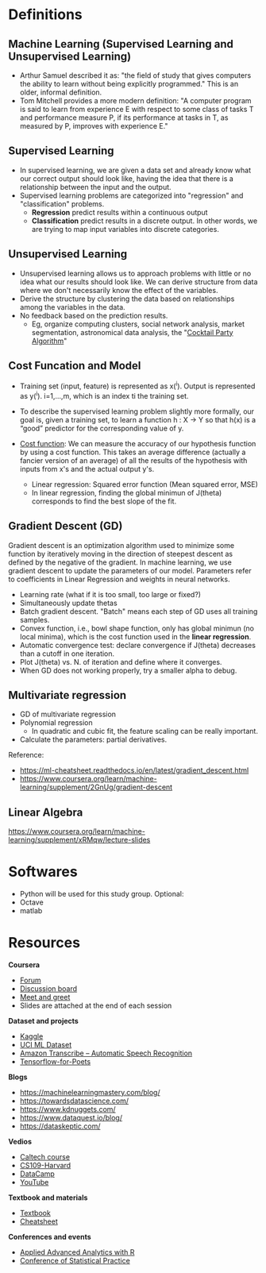 # Definitions 

## Machine Learning (Supervised Learning and Unsupervised Learning)

  - Arthur Samuel described it as: "the field of study that gives computers the ability to learn without being explicitly programmed." This is an older, informal definition.
  - Tom Mitchell provides a more modern definition: "A computer program is said to learn from experience E with respect to some class of tasks T and performance measure P, if its performance at tasks in T, as measured by P, improves with experience E."

## Supervised Learning 
  - In supervised learning, we are given a data set and already know what our correct output should look like, having the idea that there is a relationship between the input and the output.
  - Supervised learning problems are categorized into "regression" and "classification" problems. 
    - **Regression** predict results within a continuous output
    - **Classification** predict results in a discrete output. In other words, we are trying to map input variables into discrete categories. 
   

## Unsupervised Learning
  - Unsupervised learning allows us to approach problems with little or no idea what our results should look like. We can derive structure from data where we don't necessarily know the effect of the variables.
  - Derive the structure by clustering the data based on relationships among the variables in the data.
  - No feedback based on the prediction results.
    - Eg, organize computing clusters, social network analysis, market segmentation, astronomical data analysis, the "[Cocktail Party Algorithm](https://en.wikipedia.org/wiki/Cocktail_party_effect)"

## Cost Funcation and Model

- Training set (input, feature) is represented as x(<sup>i</sup>). Output is represented as y(<sup>i</sup>). i=1,...,m, which is an index ti the training set. 
- To describe the supervised learning problem slightly more formally, our goal is, given a training set, to learn a function h : X → Y so that h(x) is a “good” predictor for the corresponding value of y. 

- [Cost function](https://www.coursera.org/learn/machine-learning/supplement/u3qF5/cost-function-intuition-i): We can measure the accuracy of our hypothesis function by using a cost function. This takes an average difference (actually a fancier version of an average) of all the results of the hypothesis with inputs from x's and the actual output y's.
  - Linear regression: Squared error function (Mean squared error, MSE)
  - In linear regression, finding the global minimun of J(theta) corresponds to find the best slope of the fit.  

## Gradient Descent (GD)

Gradient descent is an optimization algorithm used to minimize some function by iteratively moving in the direction of steepest descent as defined by the negative of the gradient. In machine learning, we use gradient descent to update the parameters of our model. Parameters refer to coefficients in Linear Regression and weights in neural networks.
  - Learning rate (what if it is too small, too large or fixed?)
  - Simultaneously update thetas
  - Batch gradient descent. "Batch" means each step of GD uses all training samples.
  - Convex function, i.e., bowl shape function, only has global minimun (no local minima), which is the cost function used in the **linear regression**.
  - Automatic convergence test: declare convergence if J(theta) decreases than a cutoff in one iteration.
  - Plot J(theta) vs. N. of iteration and define where it converges. 
  - When GD does not working properly, try a smaller alpha to debug.

## Multivariate regression

  - GD of multivariate regression
  - Polynomial regression
    - In quadratic and cubic fit, the feature scaling can be really important.
  - Calculate the parameters: partial derivatives.
  
 
Reference: 
  - https://ml-cheatsheet.readthedocs.io/en/latest/gradient_descent.html
  - https://www.coursera.org/learn/machine-learning/supplement/2GnUg/gradient-descent


 ## Linear Algebra
 
 https://www.coursera.org/learn/machine-learning/supplement/xRMqw/lecture-slides
 
 
# Softwares 

  - Python will be used for this study group.
Optional:
  - Octave 
  - matlab
    
   
# Resources 

**Coursera**
  - [Forum](https://www.coursera.org/learn/machine-learning/discussions/weeks)
  - [Discussion board](https://www.coursera.org/learn/machine-learning/discussions)
  - [Meet and greet](https://www.coursera.org/learn/machine-learning/discussions/forums/FsTdcb2TEeS_cyIACw-CIA?page=1&sort=lastActivityAtDesc)
  - Slides are attached at the end of each session

**Dataset and projects**
  - [Kaggle](https://www.kaggle.com)
  - [UCI ML Dataset](http://archive.ics.uci.edu/ml/index.php)
  - [Amazon Transcribe – Automatic Speech Recognition](https://aws.amazon.com/transcribe/)
  - [Tensorflow-for-Poets](https://codelabs.developers.google.com/codelabs/tensorflow-for-poets/#5) 

**Blogs**
  - https://machinelearningmastery.com/blog/
  - https://towardsdatascience.com/
  - https://www.kdnuggets.com/
  - https://www.dataquest.io/blog/
  - https://dataskeptic.com/

**Vedios**
  - [Caltech course](https://work.caltech.edu/telecourse.html)
  - [CS109-Harvard](http://cs109.github.io/2015/pages/videos.html)
  - [DataCamp](https://www.datacamp.com/)
  - [YouTube](https://www.youtube.com/user/kaggledotcom/playlists)

**Textbook and materials**
  - [Textbook](https://web.stanford.edu/~hastie/Papers/ESLII.pdf)
  - [Cheatsheet](https://stanford.edu/~shervine/teaching/cs-229/cheatsheet-supervised-learning)

**Conferences and events**
  - [Applied Advanced Analytics with R](http://www.cvent.com/events/applied-advanced-analytics-with-r-feb-28-mar-1-2019/event-summary-37ae6734473a4c079aabbb6506b22bdf.aspx)
  - [Conference of Statistical Practice](https://ww2.amstat.org/meetings/csp/2019/index.cfm)


  
